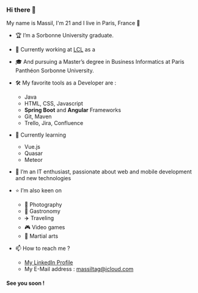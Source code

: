 ### Hi there 👋

My name is Massil, I'm 21 and I live in Paris, France 🗼

- 🏆 I’m a Sorbonne University graduate.
- 💼 Currently working at [LCL](www.lcl.fr) as a <Fullstack Software Engineer/>
- 🎓 And pursuing a Master’s degree in Business Informatics at Paris Panthéon Sorbonne University.
- 🛠 My favorite tools as a Developer are :
   - Java
   - HTML, CSS, Javascript
   - **Spring Boot** and **Angular** Frameworks
   - Git, Maven
   - Trello, Jira, Confluence
- 🌱 Currently learning
   - Vue.js
   - Quasar
   - Meteor

- 💬 I’m an IT enthusiast, passionate about web and mobile development and new technologies
- ⭐️ I’m also keen on 
   - 📸 Photography
   - 🍣 Gastronomy
   - ✈️ Traveling
   - 🎮 Video games
   - 🥋 Martial arts

- 📫 How to reach me ?
    - [My LinkedIn Profile](https://www.linkedin.com/in/mtag/)
    - My E-Mail address : [massiltag@icloud.com](mailto:massiltag@icloud.com)

#### See you soon !


